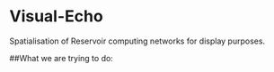 # Visual-Echo
Spatialisation of Reservoir computing networks for display purposes.

##What we are trying to do:
